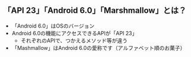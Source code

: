 ## 「API 23」「Android 6.0」「Marshmallow」とは？

- 「Android 6.0」はOSのバージョン
- Android 6.0の機能にアクセスできるAPIが「API 23」
  - それぞれのAPIで、つかえるメソッド等が違う
- 「Mashmallow」はAndroid 6.0の愛称です（アルファベット順のお菓子）
